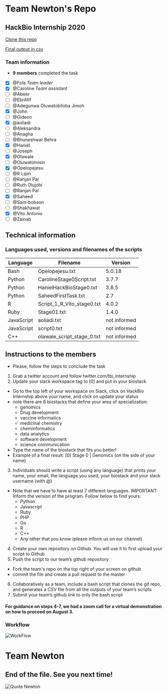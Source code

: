 # Team Newton's Repo
## HackBio Internship 2020
[Clone this repo](https://github.com/dEnchanter/Team-Newton/blob/master/clone-generate)
 
[Final output in csv](https://github.com/dEnchanter/Team-Newton/blob/master/finaloutput.csv)

### Team information
  * **9 members** completed the task
  - [x] @Fola *Team leader*
  - [x] @Caroline *Team assistant*
  - [ ] @Abeer
  - [ ] @EbrAfif
  - [ ] @Adegunwa Oluwatobiloba Jimoh
  - [x] @John
  - [ ] @Gideon
  - [x] @aoliadi
  - [ ] @Aleksandra
  - [ ] @Anagha
  - [ ] @Bhuneshwar Behra
  - [x] @Haniel
  - [ ] @Joseph
  - [x] @Olawale
  - [ ] @Oluwatomisin
  - [x] @Opelopejesu
  - [ ] @R Lipin
  - [ ] @Ranjan Pal
  - [ ] @Ruth Olujobi
  - [ ] @Ranjan Pal
  - [x] @Saheed
  - [ ] @Sam-bobson
  - [ ] @Shakhawat
  - [x] @Vito Antonio
  - [ ] @Zainab

## Technical information
### Languages used, versions and filenames of the scripts
 
 Language | Filename | Version
------------ | ------------- | -------------
Bash | Opelopejesu.txt | 5.0.18
Python | CarolineStage0Script.txt | 3.7.7
Python | HanielHackBioStage0.txt | 3.8.5
Python | SaheedFirstTask.txt | 2.7
R | Script_1_R_Vito_stage0.txt | 4.0.2
Ruby | Stage01.txt | 1.4.0
JavaScript | aoliadi.txt | not informed
JavaScript | script0.txt | not informed
C++ | olawale_script_stage_0.txt | not informed

## Instructions to the members
* Please, follow the steps to conclude the task

1. Grab a twitter account and follow twitter.com/tbi_internship 
2. Update your slack workspace tag to [0] and put in your biostack
  * Go to the top left of your workspace on Slack, click on HackBio Internship above your name, and click on update your status
  * note there are 8 biostacks that define your area of specialization: 
    * genomics
    * Drug development
    * vaccine informatics
    * medicinal chemistry
    * cheminformatics
    * data analytics
    * software development
    * science communication 
   * Type the name of the biostack that fits you better!
   * Example of a final result: [0] Stage 0 | Genomics (on the side of your name)
3. Individuals should write a script (using any language) that prints your name, your email, the language you used, your biostack and your slack username (with @) 
  * Note that we have to have at least 7 different languages. IMPORTANT: Inform the version of the program. Follow below to find yours:
    * Python 
    * Javascript 
    * Ruby
    * PHP
    * Go
    * R
    * C++
    * Any other that you know (please inform us on our channel)

4. Create your own repository on Github. You will use it to first upload your script to Github
5. Push the script to our team’s github repository
  * Fork the team's repo on the top right of your screen on github
  * commit the file and create a pull request to the master
6. Collaboratively as a team, include a bash script that clones the git repo, and generates a CSV file from all the outputs of your team’s scripts
7. Submit your team’s github link to ​only​ the bash script

#### For guidance on steps 4-7, we had a zoom call for a virtual demonstration on how to proceed on August 3.

### Workflow

![WorkFlow](https://github.com/carolvilas/caroline-hackbio/blob/master/Pipeline%20Task%20Stage%200.jpg)

# Team Newton
## End of the file. See you next time!
![Quote Newton](https://github.com/carolvilas/caroline-hackbio/blob/master/quote%20newton.png)
